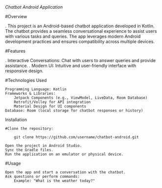 *Chatbot Android Application*


#Overview

   . This project is an Android-based chatbot application developed in Kotlin. The chatbot provides a seamless conversational experience to assist users with various tasks and queries. The app leverages modern Android development practices and ensures compatibility across multiple devices.


#Features

   . Interactive Conversations: Chat with users to answer queries and provide assistance.
   . Modern UI: Intuitive and user-friendly interface with responsive design.
  

#Technologies Used

    Programming Language: Kotlin
    Frameworks & Libraries:
        Jetpack Components (e.g., ViewModel, LiveData, Room Database)
        Retrofit/Volley for API integration
        Material Design for UI components
    Database: Room (local storage for chatbot responses or history)
  

Installation

    #Clone the repository:

        git clone https://github.com/username/chatbot-android.git

    Open the project in Android Studio.
    Sync the Gradle files.
    Run the application on an emulator or physical device.


#Usage

    Open the app and start a conversation with the chatbot.
    Ask questions or perform commands:
        Example: "What is the weather today?"
  
